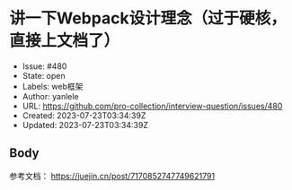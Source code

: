 # 讲一下Webpack设计理念（过于硬核， 直接上文档了）

- Issue: #480
- State: open
- Labels: web框架
- Author: yanlele
- URL: https://github.com/pro-collection/interview-question/issues/480
- Created: 2023-07-23T03:34:39Z
- Updated: 2023-07-23T03:34:39Z

## Body

参考文档： https://juejin.cn/post/7170852747749621791
